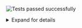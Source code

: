![Tests passed successfully](https://img.shields.io/badge/tests-1%20passed-success)
<details><summary>Expand for details</summary>
 
|Report|Passed|Failed|Skipped|Time|
|:---|---:|---:|---:|---:|
|fixtures/external/jest/jest-react-component-test-results.xml|1 :white_check_mark:|||1000ms|
## :white_check_mark: <a id="user-content-r0" href="#r0">fixtures/external/jest/jest-react-component-test-results.xml</a>
**1** tests were completed in **1000ms** with **1** passed, **0** failed and **0** skipped.
|Test suite|Passed|Failed|Skipped|Time|
|:---|---:|---:|---:|---:|
|[\<Component /\>](#r0s0)|1 :white_check_mark:|||798ms|
### :white_check_mark: <a id="user-content-r0s0" href="#r0s0">\<Component /\></a>
```
:white_check_mark: <Component /> should render properly
```
</details>